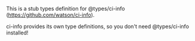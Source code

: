 This is a stub types definition for @types/ci-info (https://github.com/watson/ci-info).

ci-info provides its own type definitions, so you don't need @types/ci-info installed!